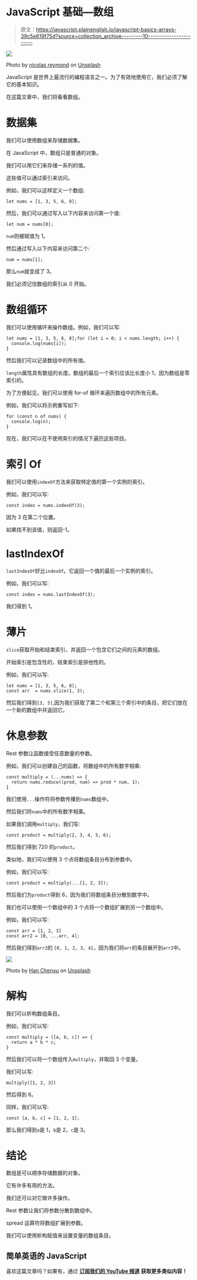 # JavaScript 基础—数组

> 原文：<https://javascript.plainenglish.io/javascript-basics-arrays-39c5e619f75d?source=collection_archive---------10----------------------->

![](img/b8cccd45d24f3bdcf3845770158e2327.png)

Photo by [nicolas reymond](https://unsplash.com/@nicolasreymond?utm_source=medium&utm_medium=referral) on [Unsplash](https://unsplash.com?utm_source=medium&utm_medium=referral)

JavaScript 是世界上最流行的编程语言之一。为了有效地使用它，我们必须了解它的基本知识。

在这篇文章中，我们将看看数组。

# 数据集

我们可以使用数组来存储数据集。

在 JavaScript 中，数组只是普通的对象。

我们可以用它们来存储一系列的值。

这些值可以通过索引来访问。

例如，我们可以这样定义一个数组:

```
let nums = [1, 3, 5, 6, 8];
```

然后，我们可以通过写入以下内容来访问第一个值:

```
let num = nums[0];
```

`num`则被赋值为 1。

然后通过写入以下内容来访问第二个:

```
num = nums[1];
```

那么`num`就变成了 3。

我们必须记住数组的索引从 0 开始。

# 数组循环

我们可以使用循环来操作数组。例如，我们可以写:

```
let nums = [1, 3, 5, 6, 8];for (let i = 0; i < nums.length; i++) {
  console.log(nums[i]);
}
```

然后我们可以记录数组中的所有值。

`length`属性具有数组的长度。数组的最后一个索引应该比长度小 1，因为数组是零索引的。

为了方便起见，我们可以使用 for-of 循环来遍历数组中的所有元素。

例如，我们可以将示例重写如下:

```
for (const n of nums) {
  console.log(n);
}
```

现在，我们可以在不使用索引的情况下遍历这些项目。

# 索引 Of

我们可以使用`indexOf`方法来获取特定值的第一个实例的索引。

例如，我们可以写:

```
const index = nums.indexOf(3);
```

因为 3 在第二个位置。

如果找不到该值，则返回-1。

# lastIndexOf

`lastIndexOf`好比`indexOf`。它返回一个值的最后一个实例的索引。

例如，我们可以写:

```
const index = nums.lastIndexOf(3);
```

我们得到 1。

# 薄片

`slice`获取开始和结束索引，并返回一个包含它们之间的元素的数组。

开始索引是包含性的，结束索引是排他性的。

例如，我们可以写:

```
let nums = [1, 3, 5, 6, 8];
const arr  = nums.slice(1, 3);
```

然后我们得到`[3, 5]`,因为我们获取了第二个和第三个索引中的条目，把它们放在一个新的数组中并返回它。

# 休息参数

Rest 参数让函数接受任意数量的参数。

例如，我们可以创建自己的函数，将数组中的所有数字相乘:

```
const multiply = (...nums) => {
  return nums.reduce((prod, num) => prod * num, 1);
}
```

我们使用`...`操作符将参数传播到`nums`数组中。

然后我们将`nums`中的所有数字相乘。

如果我们调用`multiply`，我们写:

```
const product = multiply(2, 3, 4, 5, 6);
```

然后我们得到 720 的`product`。

类似地，我们可以使用 3 个点将数组条目分布到参数中。

例如，我们可以写:

```
const product = multiply(...[1, 2, 3]);
```

然后我们为`product`得到 6，因为我们将数组条目分散到数字中。

我们也可以使用一个数组中的 3 个点将一个数组扩展到另一个数组中。

例如，我们可以写:

```
const arr = [1, 2, 3]
const arr2 = [0, ...arr, 4];
```

然后我们得到`arr2`的 `[0, 1, 2, 3, 4]`，因为我们将`arr`的条目展开到`arr2`中。

![](img/bf5b01123b9bf65b8b419b771c8f7907.png)

Photo by [Han Chenxu](https://unsplash.com/@hanchenxu?utm_source=medium&utm_medium=referral) on [Unsplash](https://unsplash.com?utm_source=medium&utm_medium=referral)

# 解构

我们可以析构数组条目。

例如，我们可以写:

```
const multiply = ([a, b, c]) => {
  return a * b * c;
}
```

然后我们可以将一个数组传入`multiply`，并取回 3 个变量。

我们可以写:

```
multiply([1, 2, 3])
```

然后得到 6。

同样，我们可以写:

```
const [a, b, c] = [1, 2, 3];
```

那么我们得到`a`是 1，`b`是 2，`c`是 3。

# 结论

数组是可以顺序存储数据的对象。

它有许多有用的方法。

我们还可以对它做许多操作。

Rest 参数让我们将参数分散到数组中。

spread 运算符将数组扩展到参数。

我们可以使用析构赋值来设置变量的数组条目。

## 简单英语的 JavaScript

喜欢这篇文章吗？如果有，通过 [**订阅我们的 YouTube 频道**](https://www.youtube.com/channel/UCtipWUghju290NWcn8jhyAw) **获取更多类似内容！**